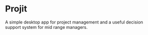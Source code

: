 # Projit
A simple desktop app for project management and a useful decision support system for mid range managers.

